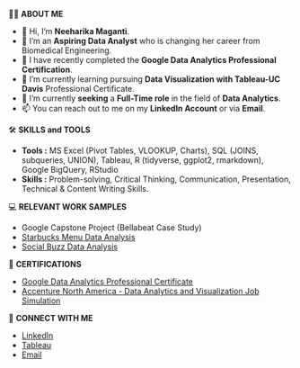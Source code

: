 🙋‍♀️ **ABOUT ME**
- 👋 Hi, I’m **Neeharika Maganti**.
- 👀 I’m an **Aspiring Data Analyst** who is changing her career from Biomedical Engineering.
- 🌱 I have recently completed the **Google Data Analytics Professional Certification**.
- 🌱 I’m currently learning pursuing **Data Visualization with Tableau-UC Davis** Professional Certificate.
- 💞️ I’m currently **seeking** a **Full-Time role** in the field of **Data Analytics**.
- 📫 You can reach out to me on my **LinkedIn Account** or via **Email**.

🛠️ **SKILLS and TOOLS**
- **Tools  :** MS Excel (Pivot Tables, VLOOKUP, Charts), SQL (JOINS, subqueries, UNION), Tableau, R (tidyverse, ggplot2, rmarkdown), Google BigQuery, RStudio
- **Skills :** Problem-solving, Critical Thinking, Communication, Presentation, Technical & Content Writing Skills.

💻 **RELEVANT WORK SAMPLES**
- Google Capstone Project (Bellabeat Case Study)
- [Starbucks Menu Data Analysis](https://github.com/NeeharikaMaganti1/Starbucks-Menu-Data-Analysis)
- [Social Buzz Data Analysis](https://github.com/NeeharikaMaganti1/Social-Buzz-Data-Analysis)

📄 **CERTIFICATIONS**
- [Google Data Analytics Professional Certificate](https://coursera.org/share/2b880feb70721e21735b233ec7f30cf3)
- [Accenture North America - Data Analytics and Visualization Job Simulation](https://forage-uploads-prod.s3.amazonaws.com/completion-certificates/Accenture%20North%20America/hzmoNKtzvAzXsEqx8_Accenture%20North%20America_5bPsviKL4wZQyJyoF_1694146852379_completion_certificate.pdf)

📧 **CONNECT WITH ME**
- [LinkedIn](https://www.linkedin.com/in/neeharikamaganti/)
- [Tableau](https://public.tableau.com/app/profile/neeharika.maganti/vizzes)
- [Email](neeharika.maganti31@gmail.com)


<!---
NeeharikaMaganti1/NeeharikaMaganti1 is a ✨ special ✨ repository because its `README.md` (this file) appears on your GitHub profile.
You can click the Preview link to take a look at your changes.
--->
